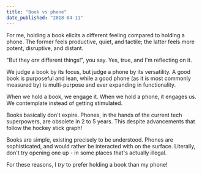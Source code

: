 ```yaml
---
title: "Book vs phone"
date_published: "2018-04-11"
---
```


For me, holding a book elicits a different feeling compared to holding a phone. The former feels productive, quiet, and tactile; the latter feels more potent, disruptive, and distant.

"But they _are_ different things!", you say. Yes, true, and I'm reflecting on it.

We judge a book by its focus, but judge a phone by its versatility. A good book is purposeful and lean, while a good phone (as it is most commonly measured by) is multi-purpose and ever expanding in functionality.

When we hold a book, we engage it. When we hold a phone, it engages us. We contemplate instead of getting stimulated.

Books basically don't expire. Phones, in the hands of the current tech superpowers, are obsolete in 2 to 5 years. This despite advancements that follow the hockey stick graph!

Books are simple, existing precisely to be understood. Phones are sophisticated, and would rather be interacted with on the surface. Literally, don't try opening one up - in some places that's actually illegal.

For these reasons, I _try_ to prefer holding a book than my phone!
